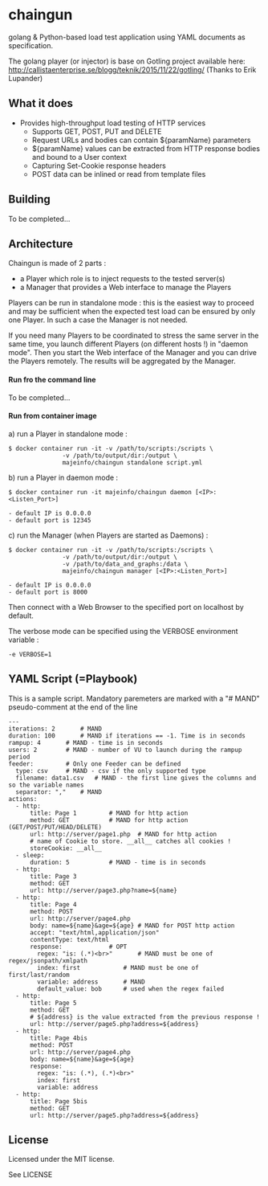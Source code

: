 # chaingun
golang & Python-based load test application using YAML documents as specification.

The golang player (or injector) is base on Gotling project available here: 
http://callistaenterprise.se/blogg/teknik/2015/11/22/gotling/
(Thanks to Erik Lupander)

## What it does
- Provides high-throughput load testing of HTTP services
    - Supports GET, POST, PUT and DELETE
    - Request URLs and bodies can contain ${paramName} parameters
    - ${paramName} values can be extracted from HTTP response bodies and bound to a User context
    - Capturing Set-Cookie response headers
    - POST data can be inlined or read from template files

## Building

To be completed...

## Architecture

Chaingun is made of 2 parts :

- a Player which role is to inject requests to the tested server(s)
- a Manager that provides a Web interface to manage the Players

Players can be run in standalone mode : this is the easiest way to proceed and may be
sufficient when the expected test load can be ensured by only one Player. In such a case
the Manager is not needed.

If you need many Players to be coordinated to stress the same server in the same time,
you launch different Players (on different hosts !) in "daemon mode". Then you start the Web
interface of the Manager and you can drive the Players remotely. The results will be aggregated by
the Manager.

#### Run fro the command line

To be completed...

#### Run from container image

a) run a Player in standalone mode :

	$ docker container run -it -v /path/to/scripts:/scripts \
				   -v /path/to/output/dir:/output \
				   majeinfo/chaingun standalone script.yml

b) run a Player in daemon mode :

	$ docker container run -it majeinfo/chaingun daemon [<IP>:<Listen_Port>]

	- default IP is 0.0.0.0 
	- default port is 12345

c) run the Manager (when Players are started as Daemons) :

	$ docker container run -it -v /path/to/scripts:/scripts \
				   -v /path/to/output/dir:/output \
				   -v /path/to/data_and_graphs:/data \
				   majeinfo/chaingun manager [<IP>:<Listen_Port>]

	- default IP is 0.0.0.0 
	- default port is 8000

Then connect with a Web Browser to the specified port on localhost by default.

The verbose mode can be specified using the VERBOSE environment variable :

	-e VERBOSE=1

## YAML Script (=Playbook)

This is a sample script. 
Mandatory paremeters are marked with a "# MAND" pseudo-comment at the end of the line

```
---
iterations: 2		# MAND
duration: 100		# MAND if iterations == -1. Time is in seconds
rampup: 4		# MAND - time is in seconds
users: 2		# MAND - number of VU to launch during the rampup period
feeder:			# Only one Feeder can be defined
  type: csv		# MAND - csv if the only supported type
  filename: data1.csv	# MAND - the first line gives the columns and so the variable names
  separator: ","	# MAND
actions:
  - http:
      title: Page 1			# MAND for http action
      method: GET			# MAND for http action (GET/POST/PUT/HEAD/DELETE)
      url: http://server/page1.php	# MAND for http action
      # name of Cookie to store. __all__ catches all cookies !
      storeCookie: __all__
  - sleep:
      duration: 5			# MAND - time is in seconds
  - http:
      title: Page 3
      method: GET
      url: http://server/page3.php?name=${name}
  - http:
      title: Page 4
      method: POST
      url: http://server/page4.php
      body: name=${name}&age=${age}	# MAND for POST http action
      accept: "text/html,application/json"
      contentType: text/html
      response:				# OPT
        regex: "is: (.*)<br>"		# MAND must be one of regex/jsonpath/xmlpath
        index: first			# MAND must be one of first/last/random
        variable: address		# MAND
        default_value: bob		# used when the regex failed
  - http:
      title: Page 5
      method: GET
      # ${address} is the value extracted from the previous response !
      url: http://server/page5.php?address=${address}
  - http:
      title: Page 4bis
      method: POST
      url: http://server/page4.php
      body: name=${name}&age=${age}
      response:
        regex: "is: (.*), (.*)<br>"
        index: first
        variable: address
  - http:
      title: Page 5bis
      method: GET
      url: http://server/page5.php?address=${address}
```

## License
Licensed under the MIT license.

See LICENSE
